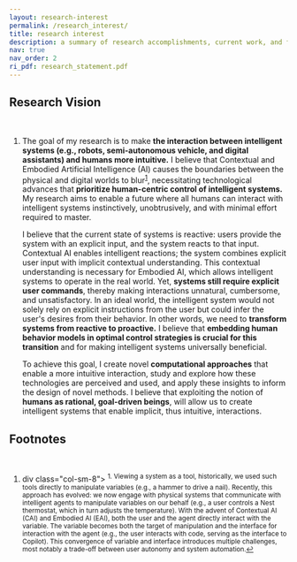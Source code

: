 ```yaml
---
layout: research-interest
permalink: /research_interest/
title: research interest
description: a summary of research accomplishments, current work, and future directions.
nav: true
nav_order: 2
ri_pdf: research_statement.pdf
---
```

<div class="publications">
<h2 class="bibliography">Research Vision</h2>
<br>
<ol class="bibliography">
<li><div class="row"><div class="col-sm-8">
<p>The goal of my research is to make <b>the interaction between intelligent systems (e.g., robots, semi-autonomous vehicle, and digital assistants) and humans more intuitive.</b> I believe that Contextual and Embodied Artificial Intelligence (AI) causes the boundaries between the physical and digital worlds to blur<sup><a href="#fn1" id="ref1">1</a></sup>, necessitating technological advances that <b>prioritize human-centric control of intelligent systems.</b> My research aims to enable a future where all humans can interact with intelligent systems instinctively, unobtrusively, and with minimal effort required to master.</p>

<p>I believe that the current state of systems is reactive: users provide the system with an explicit input, and the system reacts to that input. Contextual AI enables intelligent reactions; the system combines explicit user input with implicit contextual understanding. This contextual understanding is necessary for Embodied AI, which allows intelligent systems to operate in the real world. Yet, <b>systems still require explicit user commands</b>, thereby making interactions unnatural, cumbersome, and unsatisfactory. In an ideal world, the intelligent system would not solely rely on explicit instructions from the user but could infer the user's desires from their behavior. In other words, we need to <b>transform systems from reactive to proactive.</b> I believe that <b>embedding human behavior models in optimal control strategies is crucial for this transition</b> and for making intelligent systems universally beneficial.</p>

<p>To achieve this goal, I create novel <b>computational approaches</b> that enable a more intuitive interaction, study and explore how these technologies are perceived and used, and apply these insights to inform the design of novel methods. I believe that exploiting the notion of <b>humans as rational, goal-driven beings</b>, will allow us to create intelligent systems that enable implicit, thus intuitive, interactions.</p>   
</div></div></li></ol>

<h2 class="bibliography">Footnotes</h2>
<br>
<ol class="bibliography"> <li><div class="row">div class="col-sm-8">
	<sup id="fn1">1. Viewing a system as a tool, historically, we used such tools directly to manipulate variables (e.g., a hammer to drive a nail). Recently, this approach has evolved: we now engage with physical systems that communicate with intelligent agents to manipulate variables on our behalf (e.g., a user controls a Nest thermostat, which in turn adjusts the temperature). With the advent of Contextual AI (CAI) and Embodied AI (EAI), both the user and the agent directly interact with the variable. The variable becomes both the target of manipulation and the interface for interaction with the agent (e.g., the user interacts with code, serving as the interface to Copilot). This convergence of variable and interface introduces multiple challenges, most notably a trade-off between user autonomy and system automation.<a href="#ref1" title="Jump back to footnote 1 in the text.">↩</a></sup>


</div></div></li></ol>
</div>
